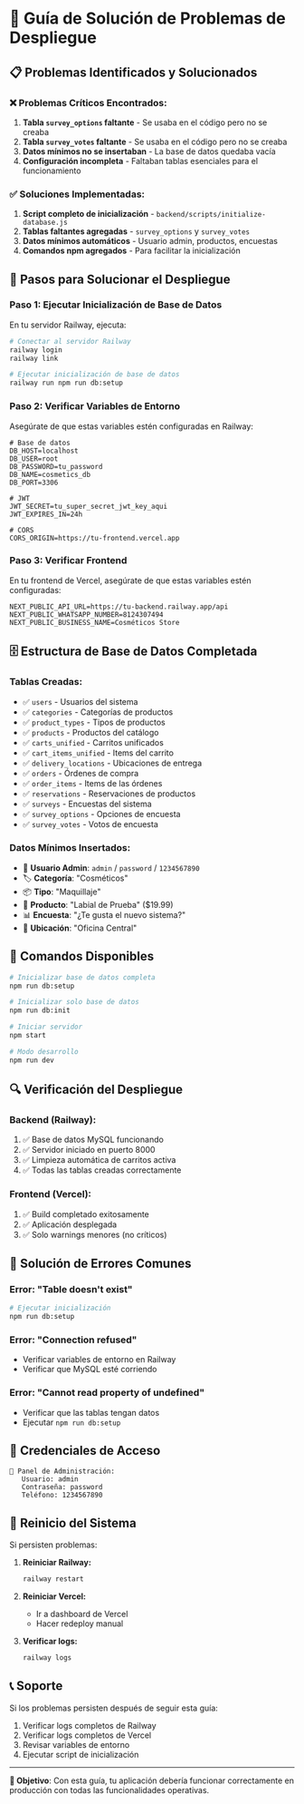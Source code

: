 # 🚀 Guía de Solución de Problemas de Despliegue

## 📋 Problemas Identificados y Solucionados

### ❌ **Problemas Críticos Encontrados:**

1. **Tabla `survey_options` faltante** - Se usaba en el código pero no se creaba
2. **Tabla `survey_votes` faltante** - Se usaba en el código pero no se creaba  
3. **Datos mínimos no se insertaban** - La base de datos quedaba vacía
4. **Configuración incompleta** - Faltaban tablas esenciales para el funcionamiento

### ✅ **Soluciones Implementadas:**

1. **Script completo de inicialización** - `backend/scripts/initialize-database.js`
2. **Tablas faltantes agregadas** - `survey_options` y `survey_votes`
3. **Datos mínimos automáticos** - Usuario admin, productos, encuestas
4. **Comandos npm agregados** - Para facilitar la inicialización

## 🔧 **Pasos para Solucionar el Despliegue**

### **Paso 1: Ejecutar Inicialización de Base de Datos**

En tu servidor Railway, ejecuta:

```bash
# Conectar al servidor Railway
railway login
railway link

# Ejecutar inicialización de base de datos
railway run npm run db:setup
```

### **Paso 2: Verificar Variables de Entorno**

Asegúrate de que estas variables estén configuradas en Railway:

```env
# Base de datos
DB_HOST=localhost
DB_USER=root
DB_PASSWORD=tu_password
DB_NAME=cosmetics_db
DB_PORT=3306

# JWT
JWT_SECRET=tu_super_secret_jwt_key_aqui
JWT_EXPIRES_IN=24h

# CORS
CORS_ORIGIN=https://tu-frontend.vercel.app
```

### **Paso 3: Verificar Frontend**

En tu frontend de Vercel, asegúrate de que estas variables estén configuradas:

```env
NEXT_PUBLIC_API_URL=https://tu-backend.railway.app/api
NEXT_PUBLIC_WHATSAPP_NUMBER=8124307494
NEXT_PUBLIC_BUSINESS_NAME=Cosméticos Store
```

## 🗄️ **Estructura de Base de Datos Completada**

### **Tablas Creadas:**
- ✅ `users` - Usuarios del sistema
- ✅ `categories` - Categorías de productos
- ✅ `product_types` - Tipos de productos
- ✅ `products` - Productos del catálogo
- ✅ `carts_unified` - Carritos unificados
- ✅ `cart_items_unified` - Items del carrito
- ✅ `delivery_locations` - Ubicaciones de entrega
- ✅ `orders` - Órdenes de compra
- ✅ `order_items` - Items de las órdenes
- ✅ `reservations` - Reservaciones de productos
- ✅ `surveys` - Encuestas del sistema
- ✅ `survey_options` - Opciones de encuesta
- ✅ `survey_votes` - Votos de encuesta

### **Datos Mínimos Insertados:**
- 👤 **Usuario Admin**: `admin` / `password` / `1234567890`
- 🏷️ **Categoría**: "Cosméticos"
- 📦 **Tipo**: "Maquillaje"
- 💄 **Producto**: "Labial de Prueba" ($19.99)
- 📊 **Encuesta**: "¿Te gusta el nuevo sistema?"
- 📍 **Ubicación**: "Oficina Central"

## 🚀 **Comandos Disponibles**

```bash
# Inicializar base de datos completa
npm run db:setup

# Inicializar solo base de datos
npm run db:init

# Iniciar servidor
npm start

# Modo desarrollo
npm run dev
```

## 🔍 **Verificación del Despliegue**

### **Backend (Railway):**
1. ✅ Base de datos MySQL funcionando
2. ✅ Servidor iniciado en puerto 8000
3. ✅ Limpieza automática de carritos activa
4. ✅ Todas las tablas creadas correctamente

### **Frontend (Vercel):**
1. ✅ Build completado exitosamente
2. ✅ Aplicación desplegada
3. ✅ Solo warnings menores (no críticos)

## 🐛 **Solución de Errores Comunes**

### **Error: "Table doesn't exist"**
```bash
# Ejecutar inicialización
npm run db:setup
```

### **Error: "Connection refused"**
- Verificar variables de entorno en Railway
- Verificar que MySQL esté corriendo

### **Error: "Cannot read property of undefined"**
- Verificar que las tablas tengan datos
- Ejecutar `npm run db:setup`

## 📱 **Credenciales de Acceso**

```
🔑 Panel de Administración:
   Usuario: admin
   Contraseña: password
   Teléfono: 1234567890
```

## 🔄 **Reinicio del Sistema**

Si persisten problemas:

1. **Reiniciar Railway:**
   ```bash
   railway restart
   ```

2. **Reiniciar Vercel:**
   - Ir a dashboard de Vercel
   - Hacer redeploy manual

3. **Verificar logs:**
   ```bash
   railway logs
   ```

## 📞 **Soporte**

Si los problemas persisten después de seguir esta guía:

1. Verificar logs completos de Railway
2. Verificar logs completos de Vercel
3. Revisar variables de entorno
4. Ejecutar script de inicialización

---

**🎯 Objetivo**: Con esta guía, tu aplicación debería funcionar correctamente en producción con todas las funcionalidades operativas.

